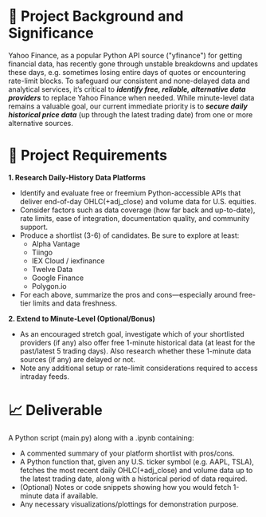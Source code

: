 # 📌 Project Background and Significance
Yahoo Finance, as a popular Python API source ("yfinance") for getting financial data, has recently gone through unstable breakdowns and updates these days, e.g. sometimes losing entire days of quotes or encountering rate-limit blocks. To safeguard our consistent and none-delayed data and analytical services, it’s critical to ***identify free, reliable, alternative data providers*** to replace Yahoo Finance when needed. While minute-level data remains a valuable goal, our current immediate priority is to ***secure daily historical price data*** (up through the latest trading date) from one or more alternative sources.

# 🎯 Project Requirements
**1. Research Daily-History Data Platforms**
- Identify and evaluate free or freemium Python-accessible APIs that deliver end-of-day OHLC(+adj_close) and volume data for U.S. equities.
- Consider factors such as data coverage (how far back and up-to-date), rate limits, ease of integration, documentation quality, and community support.
- Produce a shortlist (3-6) of candidates. Be sure to explore at least:
    - Alpha Vantage
    - Tiingo
    - IEX Cloud / iexfinance
    - Twelve Data
    - Google Finance
    - Polygon.io
- For each above, summarize the pros and cons—especially around free-tier limits and data freshness.

**2. Extend to Minute-Level (Optional/Bonus)**
- As an encouraged stretch goal, investigate which of your shortlisted providers (if any) also offer free 1-minute historical data (at least for the past/latest 5 trading days). Also research whether these 1-minute data sources (if any) are delayed or not.
- Note any additional setup or rate-limit considerations required to access intraday feeds.

# 📈 Deliverable
A Python script (main.py) along with a .ipynb containing:
- A commented summary of your platform shortlist with pros/cons.
- A Python function that, given any U.S. ticker symbol (e.g. AAPL, TSLA), fetches the most recent daily OHLC(+adj_close) and volume data up to the latest trading date, along with a historical period of data required.
- (Optional) Notes or code snippets showing how you would fetch 1-minute data if available.
- Any necessary visualizations/plottings for demonstration purpose.